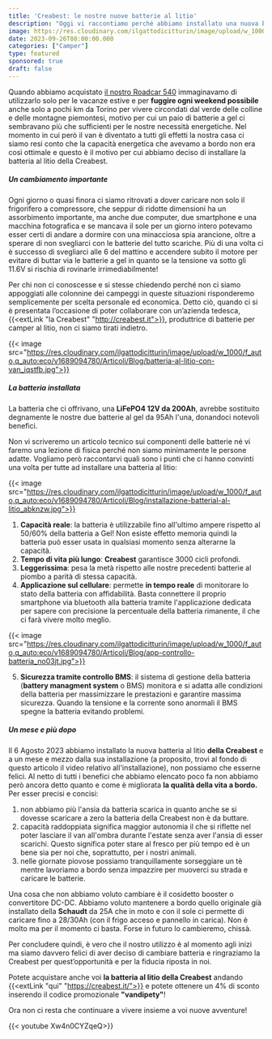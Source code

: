 ```yaml
---
title: 'Creabest: le nostre nuove batterie al litio'
description: "Oggi vi raccontiamo perché abbiamo installato una nuova batteria al litio a bordo del nostro van"
image: https://res.cloudinary.com/ilgattodicitturin/image/upload/w_1000/f_auto,q_auto:eco/v1689874010/Articoli/Blog/creabest-batteria-litio_d5gxaf.jpg
date: 2023-09-26T08:00:00.000
categories: ["Camper"]
type: featured
sponsored: true
draft: false
---
```


Quando abbiamo acquistato [il nostro Roadcar 540](/van) immaginavamo di utilizzarlo solo per le vacanze estive e per **fuggire ogni weekend possibile** anche solo a pochi km da Torino per vivere circondati dal verde delle colline e delle montagne piemontesi, motivo per cui un paio di batterie a gel ci sembravano più che sufficienti per le nostre necessità energetiche. Nel momento in cui però il van è diventato a tutti gli effetti la nostra casa ci siamo resi conto che la capacità energetica che avevamo a bordo non era così ottimale e questo è il motivo per cui abbiamo deciso di installare la batteria al litio della Creabest.

##### Un cambiamento importante

Ogni giorno o quasi finora ci siamo ritrovati a dover caricare non solo il frigorifero a compressore, che seppur di ridotte dimensioni ha un assorbimento importante, ma anche due computer, due smartphone e una macchina fotografica e se mancava il sole per un giorno intero potevamo esser certi di andare a dormire con una minacciosa spia arancione, oltre a sperare di non svegliarci con le batterie del tutto scariche. Più di una volta ci è successo di svegliarci alle 6 del mattino e accendere subito il motore per evitare di buttar via le batterie a gel in quanto se la tensione va sotto gli 11.6V si rischia di rovinarle irrimediabilmente! 

Per chi non ci conoscesse e si stesse chiedendo perché non ci siamo appoggiati alle colonnine dei campeggi in queste situazioni risponderemo semplicemente per scelta personale ed economica. 
Detto ciò, quando ci si è presentata l’occasione di poter collaborare con un’azienda tedesca, {{<extLink "la Creabest" "http://creabest.it">}}, produttrice di batterie per camper al litio, non ci siamo tirati indietro. 

{{< image src="https://res.cloudinary.com/ilgattodicitturin/image/upload/w_1000/f_auto,q_auto:eco/v1689094780/Articoli/Blog/batteria-al-litio-con-van_iqstfb.jpg">}}

##### La batteria installata

La batteria che ci offrivano, una **LiFePO4 12V da 200Ah**, avrebbe sostituito degnamente le nostre due batterie al gel da 95Ah l'una, donandoci notevoli benefici. 

Non vi scriveremo un articolo tecnico sui componenti delle batterie né vi faremo una lezione di fisica perché non siamo minimamente le persone adatte. Vogliamo però raccontarvi quali sono i punti che ci hanno convinti una volta per tutte ad installare una batteria al litio:

{{< image src="https://res.cloudinary.com/ilgattodicitturin/image/upload/w_1000/f_auto,q_auto:eco/v1689094780/Articoli/Blog/installazione-batterial-al-litio_abknzw.jpg">}}

1. **Capacità reale**: la batteria è utilizzabile fino all'ultimo ampere rispetto al 50/60% della batteria a Gel! Non esiste effetto memoria quindi la batteria può esser usata in qualsiasi momento senza alterarne la capacità.
2. **Tempo di vita più lungo**: **Creabest** garantisce 3000 cicli profondi.
3. **Leggerissima**: pesa la metà rispetto alle nostre precedenti batterie al piombo a parità di stessa capacità.
4. **Applicazione sul cellulare**: permette **in tempo reale** di monitorare lo stato della batteria con affidabilità. Basta connettere il proprio smartphone via bluetooth alla batteria tramite l'applicazione dedicata per sapere con precisione la percentuale della batteria rimanente, il che ci farà vivere molto meglio.

{{< image src="https://res.cloudinary.com/ilgattodicitturin/image/upload/w_1000/f_auto,q_auto:eco/v1689094780/Articoli/Blog/app-controllo-batteria_no03jt.jpg">}}

5. **Sicurezza tramite controllo BMS**: il sistema di gestione della batteria (**battery managment system** o BMS) monitora e si adatta alle condizioni della batteria per massimizzare le prestazioni e garantire massima sicurezza. Quando la tensione e la corrente sono anormali il BMS spegne la batteria evitando problemi.

##### Un mese e più dopo

Il 6 Agosto 2023 abbiamo installato la nuova batteria al litio **della Creabest** e a un mese e mezzo dalla sua installazione (a proposito, trovi al fondo di questo articolo il video relativo all'installazione), non possiamo che esserne felici. 
Al netto di tutti i benefici che abbiamo elencato poco fa non abbiamo però ancora detto quanto e come è migliorata **la qualità della vita a bordo.** 
Per esser precisi e concisi:
1. non abbiamo più l'ansia da batteria scarica in quanto anche se si dovesse scaricare a zero la batteria della Creabest non è da buttare.
2. capacità raddoppiata significa maggior autonomia il che si riflette nel poter lasciare il van all'ombra durante l'estate senza aver l'ansia di esser scarichi. Questo significa poter stare al fresco per più tempo ed è un bene sia per noi che, soprattutto, per i nostri animali.
3. nelle giornate piovose possiamo tranquillamente sorseggiare un tè mentre lavoriamo a bordo senza impazzire per muoverci su strada e caricare le batterie.

Una cosa che non abbiamo voluto cambiare è il cosidetto booster o convertitore DC-DC. Abbiamo voluto mantenere a bordo quello originale già installato della **Schaudt** da 25A che in moto e con il sole ci permette di caricare fino a 28/30Ah (con il frigo acceso e pannello in carica). Non è molto ma per il momento ci basta. Forse in futuro lo cambieremo, chissà.

Per concludere quindi, è vero che il nostro utilizzo è al momento agli inizi ma siamo davvero felici di aver deciso di cambiare batteria e ringraziamo la Creabest per quest’opportunità e per la fiducia riposta in noi. 

Potete acquistare anche voi **la batteria al litio della Creabest** andando {{<extLink "qui" "https://creabest.it/">}} e potete ottenere un 4% di sconto inserendo il codice promozionale **"vandipety"**!

Ora non ci resta che continuare a vivere insieme a voi nuove avventure! 

{{< youtube Xw4n0CYZqeQ>}}
